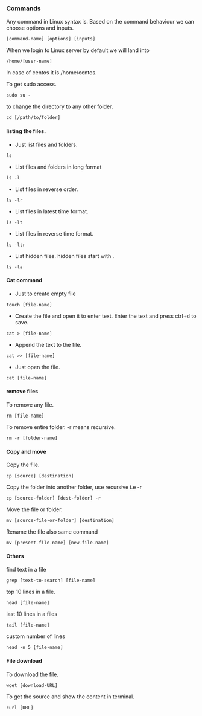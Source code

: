### Commands

Any command in Linux syntax is. Based on the command behaviour we can choose options and inputs.

```
[command-name] [options] [inputs]
```

When we login to Linux server by default we will land into
```
/home/[user-name]
```
In case of centos it is /home/centos.

To get sudo access.

```
sudo su -
```

to change the directory to any other folder.

```
cd [/path/to/folder]
```

#### listing the files.
 
* Just list files and folders.

```
ls
```
* List files and folders in long format
```
ls -l
```
* List files in reverse order.
```
ls -lr
```
* List files in latest time format.
```
ls -lt
```
* List files in reverse time format.
```
ls -ltr
```
* List hidden files. hidden files start with .
```
ls -la
```

#### Cat command

* Just to create empty file
```
touch [file-name]
```
* Create the file and open it to enter text. Enter the text and press ctrl+d to save.
```
cat > [file-name]
```
* Append the text to the file.
```
cat >> [file-name]
```
* Just open the file.
```
cat [file-name]
```

#### remove files
To remove any file.

```
rm [file-name]
```
To remove entire folder. -r means recursive.

```
rm -r [folder-name]
```

#### Copy and move

Copy the file.

```
cp [source] [destination]
```

Copy the folder into another folder, use recursive i.e -r
```
cp [source-folder] [dest-folder] -r
```

Move the file or folder.

```
mv [source-file-or-folder] [destination]
```

Rename the file also same command

```
mv [present-file-name] [new-file-name]
```

#### Others
find text in a file
```
grep [text-to-search] [file-name]
```

top 10 lines in a file.

```
head [file-name]
```

last 10 lines in a files

```
tail [file-name]
```

custom number of lines

```
head -n 5 [file-name]
```

#### File download

To download the file.

```
wget [download-URL]
```

To get the source and show the content in terminal.
```
curl [URL]
```